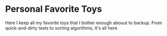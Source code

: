 # Personal Favorite Toys

Here I keep all my favorite toys that I bother enough abouut to backup. From quick-and-dirty tests to sorting algorithms, it's all here.
